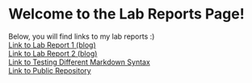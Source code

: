 # Welcome to the Lab Reports Page!  
Below, you will find links to my lab reports :)  
[Link to Lab Report 1 (blog)](https://santiago-duque.github.io/cse15l-lab-reports/LabReport1.html)  
[Link to Lab Report 2 (blog)](https://santiago-duque.github.io/cse15l-lab-reports/LabReport2.html)  
[Link to Testing Different Markdown Syntax](https://santiago-duque.github.io/cse15l-lab-reports/germanshepherd.html)  
[Link to Public Repository](https://github.com/Santiago-Duque)  

